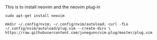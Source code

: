 This is to install neovim and the neovim plug-in
```
sudo apt-get install neovim
```
```
mkdir ~/.config/nvim; ~/.config/nvim/autoload; curl -fLo ~/.config/nvim/autoload/plug.vim --create-dirs \     https://raw.githubusercontent.com/junegunn/vim-plug/master/plug.vim 
```
